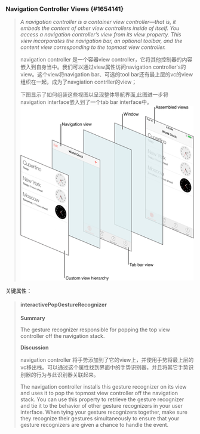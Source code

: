 ### Navigation Controller Views {#1654141}

> _A navigation controller is a container view controller—that is, it embeds the content of other view controllers inside of itself. You access a navigation controller’s view from its view property.  This view incorporates the navigation bar, an optional toolbar, and the content view corresponding to the topmost view controller._
>
> navigation controller 是一个容器view controller，它将其他控制器的内容嵌入到自身当中。我们可以通过view属性访问navigation controller's的view。这个view将navigation bar、可选的tool bar还有最上层的vc的view组织在一起，成为了navgiation contrller的view；
>
> 下图显示了如何组装这些视图以呈现整体导航界面,此图进一步将navigation interface嵌入到了一个tab bar interface中。![](/assets/NavigationViews.png)





关键属性：

> #### interactivePopGestureRecognizer
>
> **Summary**
>
> The gesture recognizer responsible for popping the top view controller off the navigation stack.
>
> **Discussion**
>
> navigation controller 将手势添加到了它的view上，并使用手势将最上层的vc移出栈。可以通过这个属性找到界面中的手势识别器，并且将其它手势识别器的行为与此识别器关联起来。
>
> The navigation controller installs this gesture recognizer on its view and uses it to pop the topmost view controller off the navigation stack. You can use this property to retrieve the gesture recognizer and tie it to the behavior of other gesture recognizers in your user interface. When tying your gesture recognizers together, make sure they recognize their gestures simultaneously to ensure that your gesture recognizers are given a chance to handle the event.



